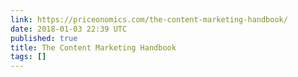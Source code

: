 ```yaml
---
link: https://priceonomics.com/the-content-marketing-handbook/
date: 2018-01-03 22:39 UTC
published: true
title: The Content Marketing Handbook
tags: []
---
```



